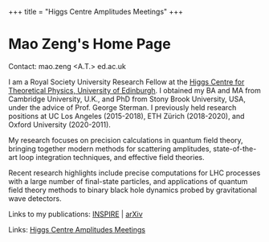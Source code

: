 +++
title = "Higgs Centre Amplitudes Meetings"
+++
<!-- @def tags = ["syntax", "code"] -->

# Mao Zeng's Home Page

Contact: mao.zeng <A.T.> ed.ac.uk

I am a Royal Society University Research Fellow at the [Higgs Centre for Theoretical Physics, University of Edinburgh](https://higgs.ph.ed.ac.uk/). I obtained my BA and MA from Cambridge University, U.K., and PhD from Stony Brook University, USA, under the advice of Prof. George Sterman. I previously held research positions at UC Los Angeles (2015-2018), ETH Zürich (2018-2020), and Oxford University (2020-2011).
<!-- the [Mani L. Bhanumik Institute for Theoretical Physics at UC Los Angeles](https://bhaumik-institute.physics.ucla.edu/), the [Institute for Theoretical Physics at ETH Zürich](https://itp.phys.ethz.ch/), and the [Rudolf Peierls Centre for Theoretical Physics at Oxford University](https://www.physics.ox.ac.uk/research/subdepartment/rudolf-peierls-centre-theoretical-physics). -->

My research focuses on precision calculations in quantum field theory, bringing together modern methods for scattering amplitudes, state-of-the-art loop integration techniques, and effective field theories.

Recent research highlights include precise computations for LHC processes with a large number of final-state particles, and applications of quantum field theory methods to binary black hole dynamics probed by gravitational wave detectors.

Links to my publications: [INSPIRE](https://inspirehep.net/authors/1310565?ui-citation-summary=true) | [arXiv](https://arxiv.org/a/zeng_m_1)

Links: [Higgs Centre Amplitudes Meetings](/amps/)

